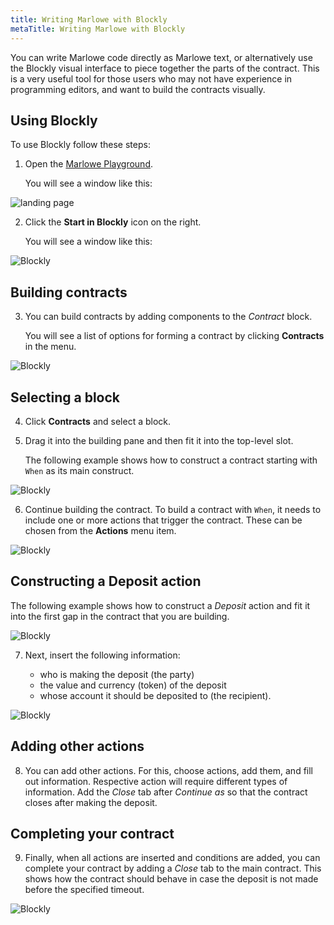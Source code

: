 ```yaml
---
title: Writing Marlowe with Blockly
metaTitle: Writing Marlowe with Blockly
---
```


You can write Marlowe code directly as Marlowe text, or alternatively use the Blockly visual interface to piece together the parts of the contract. This is a very useful tool for those users who may not have experience in programming editors, and want to build the contracts visually.

## Using Blockly

To use Blockly follow these steps:

1. Open the [Marlowe Playground](https://play.marlowe-finance.io/#/).

    You will see a window like this:
    
![landing page](../static/img/landing-page-example.png)

2. Click the **Start in Blockly** icon on the right.

   You will see a window like this:
   
![Blockly](../static/img/blockly.png)

## Building contracts

3. You can build contracts by adding components to the *Contract* block. 

   You will see a list of options for forming a contract by clicking **Contracts** in the menu. 
   
![Blockly](../static/img/blockly-contracts.png)

## Selecting a block

4. Click **Contracts** and select a block.

5. Drag it into the building pane and then fit it into the top-level slot. 

   The following example shows how to construct a contract starting with `When` as its main construct.
   
![Blockly](../static/img/blockly-four.png)

6. Continue building the contract. To build a contract with `When`, it needs to include one or more actions that trigger the contract. These can be chosen from the **Actions** menu item.

![Blockly](../static/img/blockly-five.png)

## Constructing a Deposit action

   The following example shows how to construct a *Deposit* action and fit it into the first gap in the contract that you are building.

![Blockly](../static/img/blockly-six.png)

7. Next, insert the following information:
 
   - who is making the deposit (the party)
   - the value and currency (token) of the deposit
   - whose account it should be deposited to (the recipient).
   
![Blockly](../static/img/blockly-seven.png)

## Adding other actions

8. You can add other actions. For this, choose actions, add them, and fill out information. Respective action will require different types of information.  Add the *Close* tab after *Continue as* so that the contract closes after making the deposit.

## Completing your contract

9. Finally, when all actions are inserted and conditions are added, you can complete your contract by adding a *Close* tab to the main contract. This shows how the contract should behave in case the deposit is not made before the specified timeout. 

![Blockly](../static/img/blockly-eight.png)
